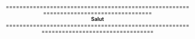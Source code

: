 <p align ="center"> 
======================================================================================
  <br>
  <strong> Salut </strong> 
  </br>
=======================================================================================
</p>
